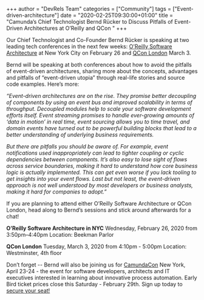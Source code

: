 +++
author = "DevRels Team"
categories = ["Community"]
tags = ["Event-driven-architecture"]
date = "2020-02-25T09:30:00+01:00"
title = "Camunda’s Chief Technologist Bernd Rücker to Discuss Pitfalls of Event-Driven Architectures at O’Reilly and QCon
"
+++

Our Chief Technologist and Co-Founder Bernd Rücker is speaking at two leading tech conferences in the next few weeks: [O'Reilly Software Architecture](https://conferences.oreilly.com/software-architecture/sa-ny/public/schedule/speakers) at New York City on February 26 and [QCon London](https://qconlondon.com/london2020/speakers/bernd-ruecker) March 3. 

<!--more-->

Bernd will be speaking at both conferences about how to avoid the pitfalls of event-driven architectures, sharing more about the concepts, advantages and pitfalls of “event-driven utopia” through real-life stories and source code examples. Here’s more: 

*“Event-driven architectures are on the rise. They promise better decoupling of components by using an event bus and improved scalability in terms of throughput. Decoupled modules help to scale your software development efforts itself. Event streaming promises to handle ever-growing amounts of ‘data in motion’ in real time, event sourcing allows you to time travel, and domain events have turned out to be powerful building blocks that lead to a better understanding of underlying business requirements.*

*But there are pitfalls you should be aware of. For example, event notifications used inappropriately can lead to tighter coupling or cyclic dependencies between components. It’s also easy to lose sight of flows across service boundaries, making it hard to understand how core business logic is actually implemented. This can get even worse if you lack tooling to get insights into your event flows. Last but not least, the event-driven approach is not well understood by most developers or business analysts, making it hard for companies to adopt.”*


If you are planning to attend either O’Reilly Software Architecture or QCon London, head along to Bernd’s sessions and stick around afterwards for a chat! 

__O’Reilly Software Architecture in NYC__
Wednesday, February 26, 2020 from 3:50pm–4:40pm
Location: Beekman Parlor

__QCon London__
Tuesday, March 3, 2020 from 4:10pm - 5:00pm
Location: Westminster, 4th floor

Don’t forget -- Bernd will also be joining us for [CamundaCon](https://camundacon.com) New York, April 23-24 - the event for software developers, architects and IT executives interested in learning about innovative process automation. Early Bird ticket prices close this Saturday - February 29th. Sign up today to [secure your seat!](https://www.camundacon.com/event/a47c0cb7-c915-4e48-97bc-7775f59bbe44/regProcessStep1:3feca92a-3b58-4ac4-987a-d911e2d6352a?RefId=ccny_home)